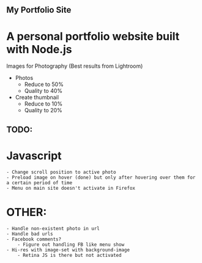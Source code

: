 ## My Portfolio Site
# A personal portfolio website built with Node.js

Images for Photography
(Best results from Lightroom)
- Photos
    - Reduce to 50%
    - Quality to 40%
- Create thumbnail
    - Reduce to 10%
    - Quality to 20%


## TODO:
# Javascript
    - Change scroll position to active photo
    - Preload image on hover (done) but only after hovering over them for a certain period of time
    - Menu on main site doesn't activate in Firefox

# OTHER:
    - Handle non-existent photo in url
    - Handle bad urls
    - Facebook comments?
        - Figure out handling FB like menu show
    - Hi-res with image-set with background-image
        - Retina JS is there but not activated


